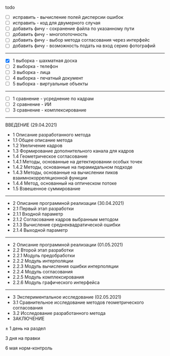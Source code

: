 todo
- [ ] исправить - вычисление полей дисперсии ошибок
- [ ] исправить - код для двумерного случая
- [ ] добавить фичу - сохранение файла по указанному пути
- [ ] добавить фичу - многопоточность
- [ ] добавить фичу - выбор метода согласования через интерфейс
- [ ] добавить фичу - возможность подать на вход серию фотографий
___
- [x] 1 выборка - шахматная доска
- [ ] 2 выборка - телефон
- [ ] 3 выборка - лица
- [ ] 4 выборка - печатный документ
- [ ] 5 выборка - виртуальные объекты
___
- [ ] 1 сравнение - усреднение по кадрам
- [ ] 2 сравнение - ИИ
- [ ] 3 сравнение - комплексирование

------------------------

ВВЕДЕНИЕ (29.04.2021)
- 1	Описание разработанного метода	
- 1.1	Общее описание метода	
- 1.2	Увеличение кадров	
- 1.3	Формирование дополнительного канала для кадров	
- 1.4	Геометрическое согласование	
- 1.4.1	Методы, основанные на детектировании особых точек	
- 1.4.2	Методы, основанные на пирамидальном подходе	
- 1.4.3	Методы, основанные на вычислении пиков взаимнокорреляционной функции	
- 1.4.4	Метод, основанный на оптическом потоке	
- 1.5	Взвешенное суммирование	
___
- 2	Описание программной реализации (30.04.2021)
- 2.1	Первый этап разработки	
- 2.1.1	Входной параметр	
- 2.1.2	Согласование кадров выбранным методом	
- 2.1.3	Вычисление среднеквадратической ошибки	
- 2.1.4	Выходной параметр	
___
- 2	Описание программной реализации (01.05.2021)
- 2.2	Второй этап разработки	
- 2.2.1	Модуль предобработки	
- 2.2.2	Модуль интерполяции	
- 2.2.3	Модуль вычисления ошибки интерполяции	
- 2.2.4	Модуль согласования
- 2.2.5	Модуль комплексирования	
- 2.2.6	Модуль графического интерфейса	
___
- 3	Экспериментальное исследование	(02.05.2021)
- 3.1	Сравнительное исследование методов геометрического 		согласования	
- 3.2	Исследование разработанного метода	
- ЗАКЛЮЧЕНИЕ	


± 1 день на раздел

3 дня на правки

6 мая норм-контроль
